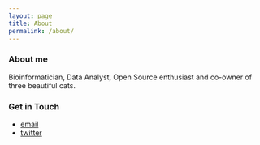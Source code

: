 ```yaml
---
layout: page
title: About
permalink: /about/
---
```

### About me

Bioinformatician, Data Analyst, Open Source enthusiast and co-owner of three beautiful cats.

### Get in Touch

- [email](mailto:onertipaday@gmail.com)
- [twitter](https://twitter.com/onertipaday)
